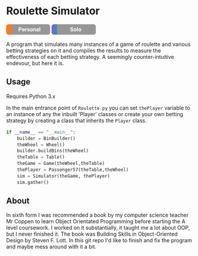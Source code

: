 # Roulette Simulator

<img src="rmimg/Personal.svg" height="28"> <img src="rmimg/Solo.svg" height="28">

A program that simulates many instances of a game of roulette and various betting strategies on it and compiles the results to measure the effectiveness of each betting strategy. A seemingly counter-intuitive endevour, but here it is.

## Usage

Requires Python 3.x

In the main entrance point of `Roulette.py` you can set `thePlayer` variable to an instance of any the inbuilt 'Player' classes or create your own betting strategy by creating a class that inherits the `Player` class.

```Python
if __name__ == "__main__":
    builder = BinBuilder()
    theWheel = Wheel()
    builder.buildBins(theWheel)
    theTable = Table()
    theGame = Game(theWheel,theTable)
    thePlayer = Passenger57(theTable,theWheel)
    sim = Simulator(theGame, thePlayer)
    sim.gather()
```

## About

In sixth form I was recommended a book by my computer science teacher Mr Coppen to learn Object Orientated Programming before starting the A level coursework. I worked on it substantially, it taught me a lot about OOP, but I never finished it. The book was Building Skills in Object-Oriented Design by Steven F. Lott. In this git repo I'd like to finish and fix the program and maybe mess around with it a bit.
